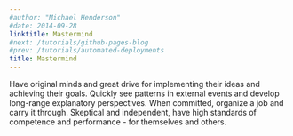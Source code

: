 ```yaml
---
#author: "Michael Henderson"
#date: 2014-09-28
linktitle: Mastermind
#next: /tutorials/github-pages-blog
#prev: /tutorials/automated-deployments
title: Mastermind
---
```


Have original minds and great drive for implementing their ideas and achieving their goals. Quickly see patterns in external events and develop long-range explanatory perspectives. When committed, organize a job and carry it through. Skeptical and independent, have high standards of competence and performance - for themselves and others.

